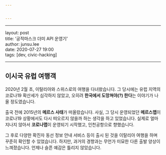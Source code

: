 ```yaml
---


---
```


<hr>
<p>layout: post<br>
title: ‘공적마스크 더미 API 운영기’<br>
author: junsu.lee<br>
date: 2020-07-27 19:00<br>
tags: [dev, civic-hacking]</p>
<hr>
<h2 id="이시국-유럽-여행객">이시국 유럽 여행객</h2>
<p>2020년 2월 초, 이탈리아와 스위스로의 여행을 다녀왔습니다. 그 당시에는 유럽 지역의 코로나19 확산세가 심각하지 않았고, 오히려 <strong>한국에서 도망쳐야(?) 한다</strong>는 이야기가 나올 정도였습니다.</p>
<p>출국 전에 2015년의 <strong>메르스 사태</strong>가 떠올랐습니다. 사실, 그 당시 운영되었던 <strong>메르스맵</strong>이 코로나19 상황에서도 다시 떠오르지 않을까 하는 생각을 하고 있었습니다. 실제로 얼마 지나지 않아서 <strong>코로나맵</strong>이 운영되기 시작했고, 인천공항으로 향했습니다.</p>
<p>그 후로 다양한 확진자 동선 정보 안내 서비스 등이 출시 된 것을 이탈리아 여행을 하며 꾸준히 확인할 수 있었습니다. 하지만, 과거의 경향과는 무언가 미묘한 다른 출발 양상이 느껴졌습니다. 언제나 슬픈 예감은 틀리지 않았습니다.</p>

